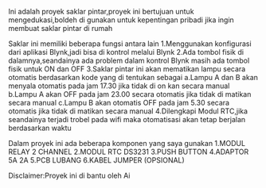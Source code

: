 Ini adalah proyek saklar pintar,proyek ini bertujuan untuk mengedukasi,boldeh di gunakan untuk kepentingan pribadi jika ingin membuat saklar pintar di rumah

Saklar ini memiliki beberapa fungsi antara lain
1.Menggunakan konfigurasi dari aplikasi Blynk,jadi bisa di kontrol melalui Blynk
2.Ada tombol fisik di dalamnya,seandainya ada problem dalam kontrol Blynk masih ada tombol fisik untuk ON dan OFF
3.Saklar pintar ini akan mematikan lampu secara otomatis berdasarkan kode yang di tentukan sebagai
a.Lampu A dan B akan menyala otomatis pada jam 17.30 jika tidak di on kan secara manual
b.Lampu A akan OFF pada jam 23.00 secara otomatis jika tidak di matikan secara manual
c.Lampu B akan otomatis OFF pada jam 5.30 secara otomatis jika tidak di matikan secara manual
4.Dilengkapi Modul RTC,jika seandainya terjadi trobel pada wifi maka otomatisasi akan tetap berjalan berdasarkan waktu

Dalam proyek ini ada beberapa komponen yang saya gunakan
1.MODUL RELAY 2 CHANNEL
2.MODUL RTC DS3231
3.PUSH BUTTON
4.ADAPTOR 5A 2A
5.PCB LUBANG
6.KABEL JUMPER (OPSIONAL)

Disclaimer:Proyek ini di bantu oleh Ai
